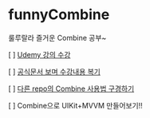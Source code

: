# funnyCombine
룰루랄라 즐거운 Combine 공부~

[ ] [Udemy 강의 수강](https://www.udemy.com/course/the-complete-guide-to-combine-framework-in-ios-using-swift/learn/lecture/15697638#overview)

[ ] [공식문서 보며 수강내용 복기](https://developer.apple.com/documentation/combine)

[ ] [다른 repo의 Combine 사용법 구경하기](https://github.com/Dimillian/MovieSwiftUI)

[ ] Combine으로 UIKit+MVVM 만들어보기!!
